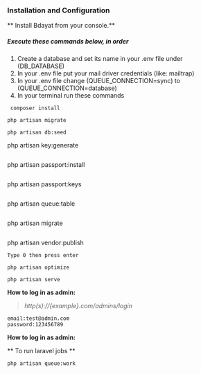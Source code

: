 
### Installation and Configuration

** Install Bdayat from your console.**

##### Execute these commands below, in order

1. Create a database and set its name in your .env file under (DB_DATABASE)
2. In your .env file put your mail driver credentials (like: mailtrap)
3. In your .env file change (QUEUE_CONNECTION=sync) to (QUEUE_CONNECTION=database)
4. In your terminal run these commands
~~~
 composer install
~~~
~~~
php artisan migrate
~~~
~~~
php artisan db:seed
~~~
php artisan key:generate
~~~
~~~
php artisan passport:install
~~~
~~~
php artisan passport:keys
~~~
~~~
php artisan queue:table
~~~
~~~
php artisan migrate
~~~
~~~
php artisan vendor:publish
~~~
Type 0 then press enter
~~~
~~~
php artisan optimize
~~~
~~~
php artisan serve
~~~

**How to log in as admin:**

> *http(s)://{example}.com/admins/login*

~~~
email:test@admin.com
password:123456789
~~~

**How to log in as admin:**

** To run laravel jobs **

~~~
php artisan queue:work
~~~